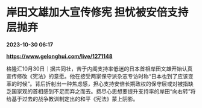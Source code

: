 # 岸田文雄加大宣传修宪 担忧被安倍支持层抛弃

**2023-10-30 06:17**

**https://www.gelonghui.com/live/1271148**

格隆汇10月30日｜据共同社，苦于内阁支持率低迷的日本首相岸田文雄开始认真宣传修改《宪法》的意愿。他在接受两家保守派杂志专访时称“日本也到了应该变革的时候”。背后折射出一种焦虑感，担心支持安倍长期政权的保守层或对被指缺乏国家观的首相感到不足而弃之而去。费尽心思想要提升支持率的岸田“向右转”将给基于过去的战争教训制定出的和平《宪法》蒙上阴影。